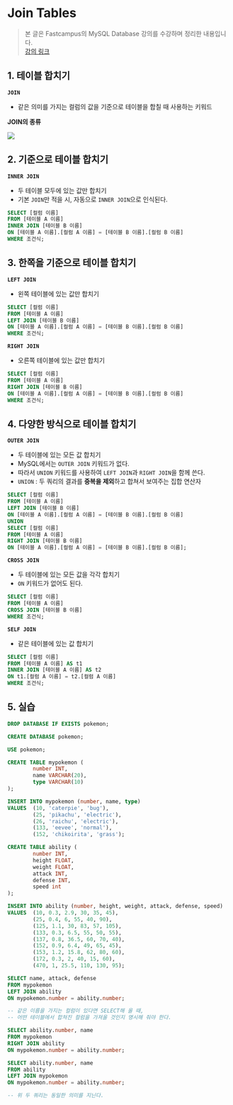 # **Join Tables**

> 본 글은 Fastcampus의 MySQL Database 강의를 수강하며 정리한 내용입니다.  
> [강의 링크](https://fastcampus.co.kr/data_online_sql)

## **1. 테이블 합치기**

**`JOIN`**
* 같은 의미를 가지는 컬럼의 값을 기준으로 테이블을 합칠 때 사용하는 키워드

**JOIN의 종류**

![](https://images.velog.io/images/dogfootbirdfoot/post/9e4a9702-3da1-4261-9a4c-a561c11683f7/%E1%84%89%E1%85%B3%E1%84%8F%E1%85%B3%E1%84%85%E1%85%B5%E1%86%AB%E1%84%89%E1%85%A3%E1%86%BA%202022-01-19%20%E1%84%8B%E1%85%A9%E1%84%92%E1%85%AE%2012.56.55.png)

## **2. 기준으로 테이블 합치기**

**`INNER JOIN`**
* 두 테이블 모두에 있는 값만 합치기
* 기본 `JOIN`만 적을 시, 자동으로 `INNER JOIN`으로 인식된다.

```SQL
SELECT [컬럼 이름]
FROM [테이블 A 이름]
INNER JOIN [테이블 B 이름]
ON [테이블 A 이름].[컬럼 A 이름] = [테이블 B 이름].[컬럼 B 이름]
WHERE 조건식;
```

## **3. 한쪽을 기준으로 테이블 합치기**

**`LEFT JOIN`**
* 왼쪽 테이블에 있는 값만 합치기

```SQL
SELECT [컬럼 이름]
FROM [테이블 A 이름]
LEFT JOIN [테이블 B 이름]
ON [테이블 A 이름].[컬럼 A 이름] = [테이블 B 이름].[컬럼 B 이름]
WHERE 조건식;
```

**`RIGHT JOIN`**
* 오른쪽 테이블에 있는 값만 합치기

```SQL
SELECT [컬럼 이름]
FROM [테이블 A 이름]
RIGHT JOIN [테이블 B 이름]
ON [테이블 A 이름].[컬럼 A 이름] = [테이블 B 이름].[컬럼 B 이름]
WHERE 조건식;
```

## **4. 다양한 방식으로 테이블 합치기**

**`OUTER JOIN`**
* 두 테이블에 있는 모든 값 합치기
* MySQL에서는 `OUTER JOIN` 키워드가 없다.
* 따라서 `UNION` 키워드를 사용하여 `LEFT JOIN`과 `RIGHT JOIN`을 함께 쓴다.
* `UNION` : 두 쿼리의 결과를 **중복을 제외**하고 합쳐서 보여주는 집합 연산자

```SQL
SELECT [컬럼 이름]
FROM [테이블 A 이름]
LEFT JOIN [테이블 B 이름]
ON [테이블 A 이름].[컬럼 A 이름] = [테이블 B 이름].[컬럼 B 이름]
UNION
SELECT [컬럼 이름]
FROM [테이블 A 이름]
RIGHT JOIN [테이블 B 이름]
ON [테이블 A 이름].[컬럼 A 이름] = [테이블 B 이름].[컬럼 B 이름];
```

**`CROSS JOIN`**
* 두 테이블에 있는 모든 값을 각각 합치기
* `ON` 키워드가 없어도 된다.

```SQL
SELECT [컬럼 이름]
FROM [테이블 A 이름]
CROSS JOIN [테이블 B 이름]
WHERE 조건식;
```

**`SELF JOIN`**
* 같은 테이블에 있는 값 합치기

```SQL
SELECT [컬럼 이름]
FROM [테이블 A 이름] AS t1
INNER JOIN [테이블 A 이름] AS t2
ON t1.[컬럼 A 이름] = t2.[컬럼 A 이름]
WHERE 조건식;
```

## **5. 실습**

```SQL
DROP DATABASE IF EXISTS pokemon;

CREATE DATABASE pokemon;

USE pokemon;

CREATE TABLE mypokemon (
		number INT,
		name VARCHAR(20),
		type VARCHAR(10)
);

INSERT INTO mypokemon (number, name, type)
VALUES	(10, 'caterpie', 'bug'),
		(25, 'pikachu', 'electric'),
		(26, 'raichu', 'electric'),
		(133, 'eevee', 'normal'),
		(152, 'chikoirita', 'grass');

CREATE TABLE ability (
		number INT,
		height FLOAT,
		weight FLOAT,
		attack INT,
		defense INT,
		speed int
);

INSERT INTO ability (number, height, weight, attack, defense, speed)
VALUES	(10, 0.3, 2.9, 30, 35, 45),
		(25, 0.4, 6, 55, 40, 90),
		(125, 1.1, 30, 83, 57, 105),
		(133, 0.3, 6.5, 55, 50, 55),
		(137, 0.8, 36.5, 60, 70, 40),
		(152, 0.9, 6.4, 49, 65, 45),
		(153, 1.2, 15.8, 62, 80, 60),
		(172, 0.3, 2, 40, 15, 60),
		(470, 1, 25.5, 110, 130, 95);

SELECT name, attack, defense
FROM mypokemon
LEFT JOIN ability
ON mypokemon.number = ability.number;

-- 같은 이름을 가지는 컬럼이 있다면 SELECT해 올 때,
-- 어떤 테이블에서 합쳐진 컬럼을 가져올 것인지 명시해 줘야 한다.

SELECT ability.number, name
FROM mypokemon
RIGHT JOIN ability
ON mypokemon.number = ability.number;

SELECT ability.number, name
FROM ability
LEFT JOIN mypokemon
ON mypokemon.number = ability.number;

-- 위 두 쿼리는 동일한 의미를 지닌다.
```
